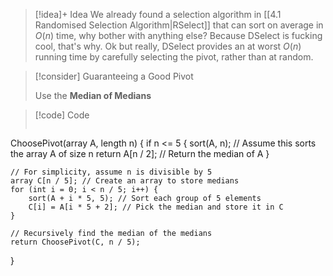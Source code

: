 
> [!idea]+ Idea
> We already found a selection algorithm in [[4.1 Randomised Selection Algorithm|RSelect]] that can sort on average in $O(n)$ time, why bother with anything else? Because DSelect is fucking cool, that's why. Ok but really, DSelect provides an at worst $O(n)$ running time by carefully selecting the pivot, rather than at random.


> [!consider] Guaranteeing a Good Pivot
> 
> Use the **Median of Medians**



> [!code] Code
> ```c
ChoosePivot(array A, length n) {
    if n <= 5 {
        sort(A, n); // Assume this sorts the array A of size n
        return A[n / 2]; // Return the median of A
    }

    // For simplicity, assume n is divisible by 5
    array C[n / 5]; // Create an array to store medians
    for (int i = 0; i < n / 5; i++) {
        sort(A + i * 5, 5); // Sort each group of 5 elements
        C[i] = A[i * 5 + 2]; // Pick the median and store it in C
    }

    // Recursively find the median of the medians
    return ChoosePivot(C, n / 5);
}
```



